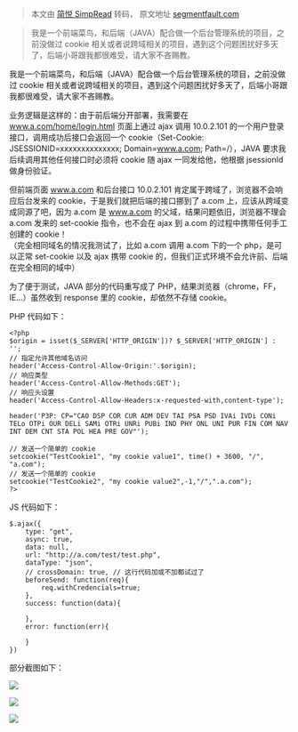 > 本文由 [简悦 SimpRead](http://ksria.com/simpread/) 转码， 原文地址 [segmentfault.com](https://segmentfault.com/q/1010000010105968/a-1020000010119519)

> 我是一个前端菜鸟，和后端（JAVA）配合做一个后台管理系统的项目，之前没做过 cookie 相关或者说跨域相关的项目，遇到这个问题困扰好多天了，后端小哥跟我都很难受，请大家不吝赐教。

我是一个前端菜鸟，和后端（JAVA）配合做一个后台管理系统的项目，之前没做过 cookie 相关或者说跨域相关的项目，遇到这个问题困扰好多天了，后端小哥跟我都很难受，请大家不吝赐教。

业务逻辑是这样的：由于前后端分开部署，我需要在 www.a.com/home/login.html 页面上通过 ajax 调用 10.0.2.101 的一个用户登录接口，调用成功后接口会返回一个 cookie（Set-Cookie: JSESSIONID=xxxxxxxxxxxxxx; Domain=www.a.com; Path=/），JAVA 要求我后续调用其他任何接口时必须将 cookie 随 ajax 一同发给他，他根据 jsessionId 做身份验证。

但前端页面 www.a.com 和后台接口 10.0.2.101 肯定属于跨域了，浏览器不会响应后台发来的 cookie，于是我们就把后端的接口挪到了 a.com 上，应该从跨域变成同源了吧，因为 a.com 是 www.a.com 的父域，结果问题依旧，浏览器不理会 a.com 发来的 set-cookie 指令，也不会在 ajax 到 a.com 的过程中携带任何手工创建的 cookie！  
（完全相同域名的情况我测试了，比如 a.com 调用 a.com 下的一个 php，是可以正常 set-cookie 以及 ajax 携带 cookie 的，但我们正式环境不会允许前、后端在完全相同的域中）

为了便于测试，JAVA 部分的代码重写成了 PHP，结果浏览器（chrome，FF，IE...）虽然收到 response 里的 cookie，却依然不存储 cookie。

PHP 代码如下：

```
<?php
$origin = isset($_SERVER['HTTP_ORIGIN'])? $_SERVER['HTTP_ORIGIN'] : '';
// 指定允许其他域名访问
header('Access-Control-Allow-Origin:'.$origin);
// 响应类型
header('Access-Control-Allow-Methods:GET');
// 响应头设置
header('Access-Control-Allow-Headers:x-requested-with,content-type');

header('P3P: CP="CAO DSP COR CUR ADM DEV TAI PSA PSD IVAi IVDi CONi TELo OTPi OUR DELi SAMi OTRi UNRi PUBi IND PHY ONL UNI PUR FIN COM NAV INT DEM CNT STA POL HEA PRE GOV"');

// 发送一个简单的 cookie
setcookie("TestCookie1", "my cookie value1", time() + 3600, "/", "a.com");
// 发送一个简单的 cookie
setcookie("TestCookie2", "my cookie value2",-1,"/",".a.com");
?>

```

JS 代码如下：

```
$.ajax({
    type: "get",
    async: true,
    data: null,
    url: "http://a.com/test/test.php",
    dataType: "json",
    // crossDomain: true, // 这行代码加或不加都试过了
    beforeSend: function(req){
        req.withCredencials=true;
    },
    success: function(data){
        
    },
    error: function(err){
        
    }
})

```

部分截图如下：

![](https://segmentfault.com/img/bVQzb2?w=1115&h=589)

![](https://segmentfault.com/img/bVQzb5?w=1208&h=366)

![](https://segmentfault.com/img/bVQzb7?w=605&h=469)